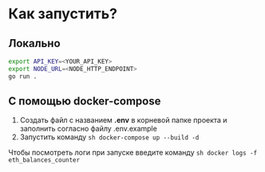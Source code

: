 # Как запустить?

## Локально

```sh
export API_KEY=<YOUR_API_KEY>
export NODE_URL=<NODE_HTTP_ENDPOINT>
go run .
```

## С помощью docker-compose

1. Создать файл с названием **.env** в корневой папке проекта и заполнить согласно файлу .env.example
2. Запустить команду ```sh docker-compose up --build -d```

Чтобы посмотреть логи при запуске введите команду ```sh docker logs -f eth_balances_counter```
